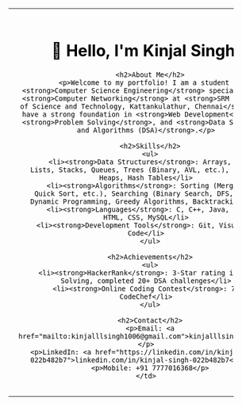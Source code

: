 <table style="width: 100%; padding: 50px; border: none;">
  <tr>
    <td style="color: black; text-align: center; padding: 20px;">
      <h1>👋 Hello, I'm Kinjal Singh! <img src="https://images.unsplash.com/photo-1593642632785-e7b2d586a4a8?crop=entropy&cs=tinysrgb&fit=max&fm=jpg&ixid=MnwzNjUyOXwwfDF8c2VhcmNofDF8fG1vbml0b3JpbmUlMjBhcnR8ZW58MHx8fHwxNjg1ODg2MjAw&ixlib=rb-4.0.3&q=80&w=1080" alt="Kinjal Singh's Photo" width="80" height="80" align="right"></h1>
      
      <h2>About Me</h2>
      <p>Welcome to my portfolio! I am a student of <strong>Computer Science Engineering</strong> specializing in <strong>Computer Networking</strong> at <strong>SRM Institute of Science and Technology, Kattankulathur, Chennai</strong>. I have a strong foundation in <strong>Web Development</strong>, <strong>Problem Solving</strong>, and <strong>Data Structures and Algorithms (DSA)</strong>.</p>
      
      <h2>Skills</h2>
      <ul>
        <li><strong>Data Structures</strong>: Arrays, Linked Lists, Stacks, Queues, Trees (Binary, AVL, etc.), Graphs, Heaps, Hash Tables</li>
        <li><strong>Algorithms</strong>: Sorting (Merge Sort, Quick Sort, etc.), Searching (Binary Search, DFS, BFS), Dynamic Programming, Greedy Algorithms, Backtracking</li>
        <li><strong>Languages</strong>: C, C++, Java, Python, HTML, CSS, MySQL</li>
        <li><strong>Development Tools</strong>: Git, Visual Studio Code</li>
      </ul>
      
      <h2>Achievements</h2>
      <ul>
        <li><strong>HackerRank</strong>: 3-Star rating in Problem Solving, completed 20+ DSA challenges</li>
        <li><strong>Online Coding Contest</strong>: 75% in CodeChef</li>
      </ul>
      
      <h2>Contact</h2>
      <p>Email: <a href="mailto:kinjalllsingh1006@gmail.com">kinjalllsingh1006@gmail.com</a></p>
      <p>LinkedIn: <a href="https://linkedin.com/in/kinjal-singh-022b482b7">linkedin.com/in/kinjal-singh-022b482b7</a></p>
      <p>Mobile: +91 7777016368</p>
    </td>
  </tr>
</table>


